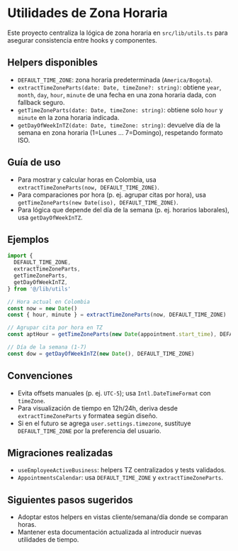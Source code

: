 # Utilidades de Zona Horaria

Este proyecto centraliza la lógica de zona horaria en `src/lib/utils.ts` para asegurar consistencia entre hooks y componentes.

## Helpers disponibles

- `DEFAULT_TIME_ZONE`: zona horaria predeterminada (`America/Bogota`).
- `extractTimeZoneParts(date: Date, timeZone?: string)`: obtiene `year`, `month`, `day`, `hour`, `minute` de una fecha en una zona horaria dada, con fallback seguro.
- `getTimeZoneParts(date: Date, timeZone: string)`: obtiene solo `hour` y `minute` en la zona horaria indicada.
- `getDayOfWeekInTZ(date: Date, timeZone: string)`: devuelve día de la semana en zona horaria (1=Lunes ... 7=Domingo), respetando formato ISO.

## Guía de uso

- Para mostrar y calcular horas en Colombia, usa `extractTimeZoneParts(now, DEFAULT_TIME_ZONE)`.
- Para comparaciones por hora (p. ej. agrupar citas por hora), usa `getTimeZoneParts(new Date(iso), DEFAULT_TIME_ZONE)`.
- Para lógica que depende del día de la semana (p. ej. horarios laborales), usa `getDayOfWeekInTZ`.

## Ejemplos

```ts
import {
  DEFAULT_TIME_ZONE,
  extractTimeZoneParts,
  getTimeZoneParts,
  getDayOfWeekInTZ,
} from '@/lib/utils'

// Hora actual en Colombia
const now = new Date()
const { hour, minute } = extractTimeZoneParts(now, DEFAULT_TIME_ZONE)

// Agrupar cita por hora en TZ
const aptHour = getTimeZoneParts(new Date(appointment.start_time), DEFAULT_TIME_ZONE).hour

// Día de la semana (1-7)
const dow = getDayOfWeekInTZ(new Date(), DEFAULT_TIME_ZONE)
```

## Convenciones

- Evita offsets manuales (p. ej. `UTC-5`); usa `Intl.DateTimeFormat` con `timeZone`.
- Para visualización de tiempo en 12h/24h, deriva desde `extractTimeZoneParts` y formatea según diseño.
- Si en el futuro se agrega `user.settings.timezone`, sustituye `DEFAULT_TIME_ZONE` por la preferencia del usuario.

## Migraciones realizadas

- `useEmployeeActiveBusiness`: helpers TZ centralizados y tests validados.
- `AppointmentsCalendar`: usa `DEFAULT_TIME_ZONE` y `extractTimeZoneParts`.

## Siguientes pasos sugeridos

- Adoptar estos helpers en vistas cliente/semana/día donde se comparan horas.
- Mantener esta documentación actualizada al introducir nuevas utilidades de tiempo.
